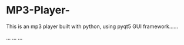 # MP3-Player-
This is an mp3 player built with python, using 
pyqt5 GUI framework......

...
...
...
